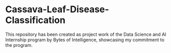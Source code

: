 # Cassava-Leaf-Disease-Classification
This repository has been created as project work of the Data Science and AI Internship program by Bytes of Intelligence, showcasing my commitment to the program.

